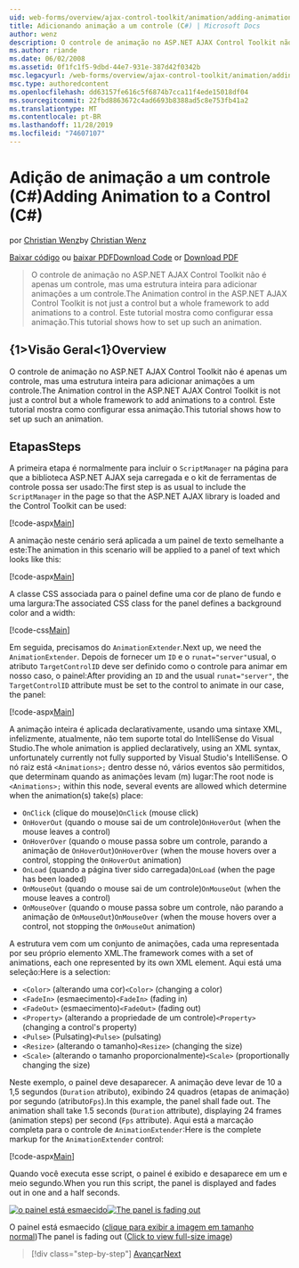 ```yaml
---
uid: web-forms/overview/ajax-control-toolkit/animation/adding-animation-to-a-control-cs
title: Adicionando animação a um controle (C#) | Microsoft Docs
author: wenz
description: O controle de animação no ASP.NET AJAX Control Toolkit não é apenas um controle, mas uma estrutura inteira para adicionar animações a um controle. Este tutorial mostra como...
ms.author: riande
ms.date: 06/02/2008
ms.assetid: 0f1fc1f5-9dbd-44e7-931e-387d42f0342b
msc.legacyurl: /web-forms/overview/ajax-control-toolkit/animation/adding-animation-to-a-control-cs
msc.type: authoredcontent
ms.openlocfilehash: dd63157fe616c5f6874b7cca11f4ede15018df04
ms.sourcegitcommit: 22fbd8863672c4ad6693b8388ad5c8e753fb41a2
ms.translationtype: MT
ms.contentlocale: pt-BR
ms.lasthandoff: 11/28/2019
ms.locfileid: "74607107"
---
```

# <a name="adding-animation-to-a-control-c"></a><span data-ttu-id="2b0dc-104">Adição de animação a um controle (C#)</span><span class="sxs-lookup"><span data-stu-id="2b0dc-104">Adding Animation to a Control (C#)</span></span>

<span data-ttu-id="2b0dc-105">por [Christian Wenz](https://github.com/wenz)</span><span class="sxs-lookup"><span data-stu-id="2b0dc-105">by [Christian Wenz](https://github.com/wenz)</span></span>

<span data-ttu-id="2b0dc-106">[Baixar código](https://download.microsoft.com/download/f/9/a/f9a26acd-8df4-4484-8a18-199e4598f411/Animation1.cs.zip) ou [baixar PDF](https://download.microsoft.com/download/6/7/1/6718d452-ff89-4d3f-a90e-c74ec2d636a3/animation1CS.pdf)</span><span class="sxs-lookup"><span data-stu-id="2b0dc-106">[Download Code](https://download.microsoft.com/download/f/9/a/f9a26acd-8df4-4484-8a18-199e4598f411/Animation1.cs.zip) or [Download PDF](https://download.microsoft.com/download/6/7/1/6718d452-ff89-4d3f-a90e-c74ec2d636a3/animation1CS.pdf)</span></span>

> <span data-ttu-id="2b0dc-107">O controle de animação no ASP.NET AJAX Control Toolkit não é apenas um controle, mas uma estrutura inteira para adicionar animações a um controle.</span><span class="sxs-lookup"><span data-stu-id="2b0dc-107">The Animation control in the ASP.NET AJAX Control Toolkit is not just a control but a whole framework to add animations to a control.</span></span> <span data-ttu-id="2b0dc-108">Este tutorial mostra como configurar essa animação.</span><span class="sxs-lookup"><span data-stu-id="2b0dc-108">This tutorial shows how to set up such an animation.</span></span>

## <a name="overview"></a><span data-ttu-id="2b0dc-109">{1&gt;Visão Geral&lt;1}</span><span class="sxs-lookup"><span data-stu-id="2b0dc-109">Overview</span></span>

<span data-ttu-id="2b0dc-110">O controle de animação no ASP.NET AJAX Control Toolkit não é apenas um controle, mas uma estrutura inteira para adicionar animações a um controle.</span><span class="sxs-lookup"><span data-stu-id="2b0dc-110">The Animation control in the ASP.NET AJAX Control Toolkit is not just a control but a whole framework to add animations to a control.</span></span> <span data-ttu-id="2b0dc-111">Este tutorial mostra como configurar essa animação.</span><span class="sxs-lookup"><span data-stu-id="2b0dc-111">This tutorial shows how to set up such an animation.</span></span>

## <a name="steps"></a><span data-ttu-id="2b0dc-112">Etapas</span><span class="sxs-lookup"><span data-stu-id="2b0dc-112">Steps</span></span>

<span data-ttu-id="2b0dc-113">A primeira etapa é normalmente para incluir o `ScriptManager` na página para que a biblioteca ASP.NET AJAX seja carregada e o kit de ferramentas de controle possa ser usado:</span><span class="sxs-lookup"><span data-stu-id="2b0dc-113">The first step is as usual to include the `ScriptManager` in the page so that the ASP.NET AJAX library is loaded and the Control Toolkit can be used:</span></span>

[!code-aspx[Main](adding-animation-to-a-control-cs/samples/sample1.aspx)]

<span data-ttu-id="2b0dc-114">A animação neste cenário será aplicada a um painel de texto semelhante a este:</span><span class="sxs-lookup"><span data-stu-id="2b0dc-114">The animation in this scenario will be applied to a panel of text which looks like this:</span></span>

[!code-aspx[Main](adding-animation-to-a-control-cs/samples/sample2.aspx)]

<span data-ttu-id="2b0dc-115">A classe CSS associada para o painel define uma cor de plano de fundo e uma largura:</span><span class="sxs-lookup"><span data-stu-id="2b0dc-115">The associated CSS class for the panel defines a background color and a width:</span></span>

[!code-css[Main](adding-animation-to-a-control-cs/samples/sample3.css)]

<span data-ttu-id="2b0dc-116">Em seguida, precisamos do `AnimationExtender`.</span><span class="sxs-lookup"><span data-stu-id="2b0dc-116">Next up, we need the `AnimationExtender`.</span></span> <span data-ttu-id="2b0dc-117">Depois de fornecer um `ID` e o `runat="server"`usual, o atributo `TargetControlID` deve ser definido como o controle para animar em nosso caso, o painel:</span><span class="sxs-lookup"><span data-stu-id="2b0dc-117">After providing an `ID` and the usual `runat="server"`, the `TargetControlID` attribute must be set to the control to animate in our case, the panel:</span></span>

[!code-aspx[Main](adding-animation-to-a-control-cs/samples/sample4.aspx)]

<span data-ttu-id="2b0dc-118">A animação inteira é aplicada declarativamente, usando uma sintaxe XML, infelizmente, atualmente, não tem suporte total do IntelliSense do Visual Studio.</span><span class="sxs-lookup"><span data-stu-id="2b0dc-118">The whole animation is applied declaratively, using an XML syntax, unfortunately currently not fully supported by Visual Studio's IntelliSense.</span></span> <span data-ttu-id="2b0dc-119">O nó raiz está `<Animations>;` dentro desse nó, vários eventos são permitidos, que determinam quando as animações levam (m) lugar:</span><span class="sxs-lookup"><span data-stu-id="2b0dc-119">The root node is `<Animations>;` within this node, several events are allowed which determine when the animation(s) take(s) place:</span></span>

- <span data-ttu-id="2b0dc-120">`OnClick` (clique do mouse)</span><span class="sxs-lookup"><span data-stu-id="2b0dc-120">`OnClick` (mouse click)</span></span>
- <span data-ttu-id="2b0dc-121">`OnHoverOut` (quando o mouse sai de um controle)</span><span class="sxs-lookup"><span data-stu-id="2b0dc-121">`OnHoverOut` (when the mouse leaves a control)</span></span>
- <span data-ttu-id="2b0dc-122">`OnHoverOver` (quando o mouse passa sobre um controle, parando a animação de `OnHoverOut`)</span><span class="sxs-lookup"><span data-stu-id="2b0dc-122">`OnHoverOver` (when the mouse hovers over a control, stopping the `OnHoverOut` animation)</span></span>
- <span data-ttu-id="2b0dc-123">`OnLoad` (quando a página tiver sido carregada)</span><span class="sxs-lookup"><span data-stu-id="2b0dc-123">`OnLoad` (when the page has been loaded)</span></span>
- <span data-ttu-id="2b0dc-124">`OnMouseOut` (quando o mouse sai de um controle)</span><span class="sxs-lookup"><span data-stu-id="2b0dc-124">`OnMouseOut` (when the mouse leaves a control)</span></span>
- <span data-ttu-id="2b0dc-125">`OnMouseOver` (quando o mouse passa sobre um controle, não parando a animação de `OnMouseOut`)</span><span class="sxs-lookup"><span data-stu-id="2b0dc-125">`OnMouseOver` (when the mouse hovers over a control, not stopping the `OnMouseOut` animation)</span></span>

<span data-ttu-id="2b0dc-126">A estrutura vem com um conjunto de animações, cada uma representada por seu próprio elemento XML.</span><span class="sxs-lookup"><span data-stu-id="2b0dc-126">The framework comes with a set of animations, each one represented by its own XML element.</span></span> <span data-ttu-id="2b0dc-127">Aqui está uma seleção:</span><span class="sxs-lookup"><span data-stu-id="2b0dc-127">Here is a selection:</span></span>

- <span data-ttu-id="2b0dc-128">`<Color>` (alterando uma cor)</span><span class="sxs-lookup"><span data-stu-id="2b0dc-128">`<Color>` (changing a color)</span></span>
- <span data-ttu-id="2b0dc-129">`<FadeIn>` (esmaecimento)</span><span class="sxs-lookup"><span data-stu-id="2b0dc-129">`<FadeIn>` (fading in)</span></span>
- <span data-ttu-id="2b0dc-130">`<FadeOut>` (esmaecimento)</span><span class="sxs-lookup"><span data-stu-id="2b0dc-130">`<FadeOut>` (fading out)</span></span>
- <span data-ttu-id="2b0dc-131">`<Property>` (alterando a propriedade de um controle)</span><span class="sxs-lookup"><span data-stu-id="2b0dc-131">`<Property>` (changing a control's property)</span></span>
- <span data-ttu-id="2b0dc-132">`<Pulse>` (Pulsating)</span><span class="sxs-lookup"><span data-stu-id="2b0dc-132">`<Pulse>` (pulsating)</span></span>
- <span data-ttu-id="2b0dc-133">`<Resize>` (alterando o tamanho)</span><span class="sxs-lookup"><span data-stu-id="2b0dc-133">`<Resize>` (changing the size)</span></span>
- <span data-ttu-id="2b0dc-134">`<Scale>` (alterando o tamanho proporcionalmente)</span><span class="sxs-lookup"><span data-stu-id="2b0dc-134">`<Scale>` (proportionally changing the size)</span></span>

<span data-ttu-id="2b0dc-135">Neste exemplo, o painel deve desaparecer. A animação deve levar de 10 a 1,5 segundos (`Duration` atributo), exibindo 24 quadros (etapas de animação) por segundo (atributo`Fps`).</span><span class="sxs-lookup"><span data-stu-id="2b0dc-135">In this example, the panel shall fade out. The animation shall take 1.5 seconds (`Duration` attribute), displaying 24 frames (animation steps) per second (`Fps` attribute).</span></span> <span data-ttu-id="2b0dc-136">Aqui está a marcação completa para o controle de `AnimationExtender`:</span><span class="sxs-lookup"><span data-stu-id="2b0dc-136">Here is the complete markup for the `AnimationExtender` control:</span></span>

[!code-aspx[Main](adding-animation-to-a-control-cs/samples/sample5.aspx)]

<span data-ttu-id="2b0dc-137">Quando você executa esse script, o painel é exibido e desaparece em um e meio segundo.</span><span class="sxs-lookup"><span data-stu-id="2b0dc-137">When you run this script, the panel is displayed and fades out in one and a half seconds.</span></span>

<span data-ttu-id="2b0dc-138">[![o painel está esmaecido](adding-animation-to-a-control-cs/_static/image2.png)](adding-animation-to-a-control-cs/_static/image1.png)</span><span class="sxs-lookup"><span data-stu-id="2b0dc-138">[![The panel is fading out](adding-animation-to-a-control-cs/_static/image2.png)](adding-animation-to-a-control-cs/_static/image1.png)</span></span>

<span data-ttu-id="2b0dc-139">O painel está esmaecido ([clique para exibir a imagem em tamanho normal](adding-animation-to-a-control-cs/_static/image3.png))</span><span class="sxs-lookup"><span data-stu-id="2b0dc-139">The panel is fading out ([Click to view full-size image](adding-animation-to-a-control-cs/_static/image3.png))</span></span>

> [!div class="step-by-step"]
> [<span data-ttu-id="2b0dc-140">Avançar</span><span class="sxs-lookup"><span data-stu-id="2b0dc-140">Next</span></span>](executing-several-animations-at-the-same-time-cs.md)
